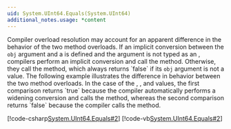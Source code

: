 ```yaml
---
uid: System.UInt64.Equals(System.UInt64)
additional_notes.usage: *content
---
```


<p>Compiler overload resolution may account for an apparent difference in the behavior of the two <xref href="System.UInt64.Equals(System.UInt64)"></xref> method overloads. If an implicit conversion between the <code>obj</code> argument and a <xref href="System.UInt64"></xref> is defined and the argument is not typed as an <xref href="System.Object"></xref>, compilers perform an implicit conversion and call the <xref href="System.UInt64.Equals(System.UInt64)"></xref> method. Otherwise, they call the <xref href="System.UInt64.Equals(System.Object)"></xref> method, which always returns `false` if its <code>obj</code> argument is not a <xref href="System.UInt64"></xref> value. The following example illustrates the difference in behavior between the two method overloads. In the case of the <xref href="System.Byte"></xref>, <xref href="System.UInt16"></xref>, and <xref href="System.UInt32"></xref> values, the first comparison returns `true` because the compiler automatically performs a widening conversion and calls the <xref href="System.UInt64.Equals(System.UInt64)"></xref> method, whereas the second comparison returns `false` because the compiler calls the <xref href="System.UInt64.Equals(System.Object)"></xref> method.  
  
 [!code-csharp[System.UInt64.Equals#2](~/samples/snippets/csharp/VS_Snippets_CLR_System/system.uint64.equals/cs/equalsoverl.cs#2)]
 [!code-vb[System.UInt64.Equals#2](~/samples/snippets/visualbasic/VS_Snippets_CLR_System/system.uint64.equals/vb/equalsoverl.vb#2)]</p>


